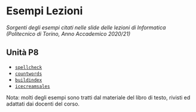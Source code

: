 # Esempi Lezioni
_Sorgenti degli esempi citati nelle slide delle lezioni di Informatica (Politecnico di Torino, Anno Accademico 2020/21)_

## Unità P8

- [`spellcheck`](./spellcheck)
- [`countwords`](./countwords)
- [`buildindex`](./buildindex)
- [`icecreamsales`](./icecreamsales)

Nota: molti degli esempi sono tratti dal materiale del libro di testo, rivisti ed adattati dai docenti del corso.
